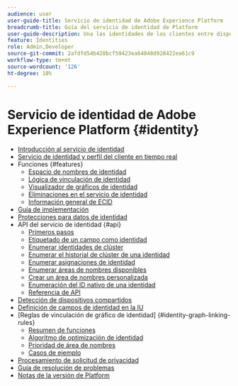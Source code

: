 ```yaml
---
audience: user
user-guide-title: Servicio de identidad de Adobe Experience Platform
breadcrumb-title: Guía del servicio de identidad de Platform
user-guide-description: Una las identidades de los clientes entre dispositivos y sistemas para ofrecer experiencias digitales personalizadas.
feature: Identities
role: Admin,Developer
source-git-commit: 2afdfd54b420bcf59423ea64048d928422ea61c9
workflow-type: tm+mt
source-wordcount: '126'
ht-degree: 18%

---
```



# Servicio de identidad de Adobe Experience Platform {#identity}

- [Introducción al servicio de identidad](home.md)
- [Servicio de identidad y perfil del cliente en tiempo real](identity-and-profile.md)
- Funciones {#features}
   - [Espacio de nombres de identidad](./features/namespaces.md)
   - [Lógica de vinculación de identidad](./features/identity-linking-logic.md)
   - [Visualizador de gráficos de identidad](./features/identity-graph-viewer.md)
   - [Eliminaciones en el servicio de identidad](./features/deletion.md)
   - [Información general de ECID](./features/ecid.md)
- [Guía de implementación](implementation.md)
- [Protecciones para datos de identidad](guardrails.md)
- API del servicio de identidad {#api}
   - [Primeros pasos](api/getting-started.md)
   - [Etiquetado de un campo como identidad](api/label-identities.md)
   - [Enumerar identidades de clúster](api/list-cluster-identites.md)
   - [Enumerar el historial de clúster de una identidad](api/list-cluster-history.md)
   - [Enumerar asignaciones de identidad](api/list-identity-mappings.md)
   - [Enumerar áreas de nombres disponibles](api/list-namespaces.md)
   - [Crear un área de nombres personalizada](api/create-custom-namespace.md)
   - [Enumeración del ID nativo de una identidad](api/list-native-id.md)
   - [Referencia de API](https://www.adobe.io/experience-platform-apis/references/identity-service)
- [Detección de dispositivos compartidos](shared-device-detection.md)
- [Definición de campos de identidad en la IU](label-identities.md)
- [Reglas de vinculación de gráfico de identidad] {#identity-graph-linking-rules}
   - [Resumen de funciones](./identity-graph-linking-rules/overview.md)
   - [Algoritmo de optimización de identidad](./identity-graph-linking-rules/identity-optimization-algorithm.md)
   - [Prioridad de área de nombres](./identity-graph-linking-rules/namespace-priority.md)
   - [Casos de ejemplo](./identity-graph-linking-rules/example-scenarios.md)
- [Procesamiento de solicitud de privacidad](privacy.md)
- [Guía de resolución de problemas](troubleshooting-guide.md)
- [Notas de la versión de Platform](https://experienceleague.adobe.com/es/docs/experience-platform/release-notes/latest)